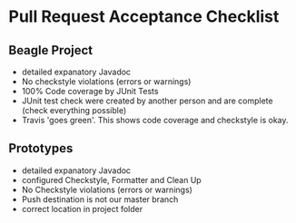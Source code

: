 # Pull Request Acceptance Checklist

## Beagle Project
 * detailed expanatory Javadoc
 * No checkstyle violations (errors or warnings)
 * 100% Code coverage by JUnit Tests
 * JUnit test check were created by another person and are complete (check everything possible)
 * Travis 'goes green'. This shows code coverage and checkstyle is okay.

## Prototypes
 * detailed expanatory Javadoc
 * configured Checkstyle, Formatter and Clean Up
 * No Checkstyle violations (errors or warnings)
 * Push destination is not our master branch
 * correct location in project folder
